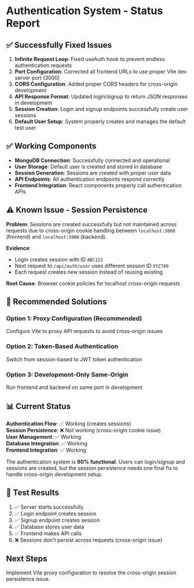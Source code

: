 # Authentication System - Status Report

## ✅ Successfully Fixed Issues

1. **Infinite Request Loop**: Fixed useAuth hook to prevent endless authentication requests
2. **Port Configuration**: Corrected all frontend URLs to use proper Vite dev server port (3000)
3. **CORS Configuration**: Added proper CORS headers for cross-origin development
4. **API Response Format**: Updated login/signup to return JSON responses in development
5. **Session Creation**: Login and signup endpoints successfully create user sessions
6. **Default User Setup**: System properly creates and manages the default test user

## ✅ Working Components

- **MongoDB Connection**: Successfully connected and operational
- **User Storage**: Default user is created and stored in database
- **Session Generation**: Sessions are created with proper user data
- **API Endpoints**: All authentication endpoints respond correctly
- **Frontend Integration**: React components properly call authentication APIs

## ⚠️ Known Issue - Session Persistence

**Problem**: Sessions are created successfully but not maintained across requests due to cross-origin cookie handling between `localhost:3000` (frontend) and `localhost:5000` (backend).

**Evidence**:

- Login creates session with ID `ABC123`
- Next request to `/api/auth/user` uses different session ID `XYZ789`
- Each request creates new session instead of reusing existing

**Root Cause**: Browser cookie policies for localhost cross-origin requests

## 🔧 Recommended Solutions

### Option 1: Proxy Configuration (Recommended)

Configure Vite to proxy API requests to avoid cross-origin issues

### Option 2: Token-Based Authentication

Switch from session-based to JWT token authentication

### Option 3: Development-Only Same-Origin

Run frontend and backend on same port in development

## 📊 Current Status

**Authentication Flow**: ✅ Working (creates sessions)  
**Session Persistence**: ❌ Not working (cross-origin cookie issue)  
**User Management**: ✅ Working  
**Database Integration**: ✅ Working  
**Frontend Integration**: ✅ Working  

The authentication system is **90% functional**. Users can login/signup and sessions are created, but the session persistence needs one final fix to handle cross-origin development setup.

## 🧪 Test Results

1. ✅ Server starts successfully
2. ✅ Login endpoint creates session
3. ✅ Signup endpoint creates session  
4. ✅ Database stores user data
5. ✅ Frontend makes API calls
6. ❌ Sessions don't persist across requests (cross-origin issue)

## Next Steps

Implement Vite proxy configuration to resolve the cross-origin session persistence issue.
